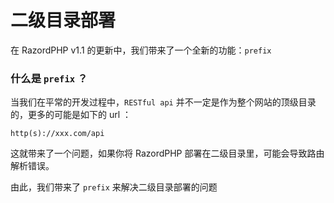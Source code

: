 # 二级目录部署

在 RazordPHP v1.1 的更新中，我们带来了一个全新的功能：`prefix`

### 什么是 `prefix` ？

当我们在平常的开发过程中，`RESTful api` 并不一定是作为整个网站的顶级目录的，更多的可能是如下的 url ：

```
http(s)://xxx.com/api
```

这就带来了一个问题，如果你将 RazordPHP 部署在二级目录里，可能会导致路由解析错误。

由此，我们带来了 `prefix` 来解决二级目录部署的问题
